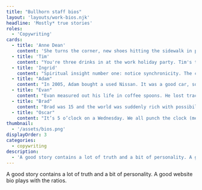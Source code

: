 ```yaml
---
title: "Bullhorn staff bios"
layout: 'layouts/work-bios.njk'
headline: 'Mostly* true stories'
roles: 
  - 'Copywriting'
cards:
  - title: 'Anne Dean'
    content: 'She turns the corner, new shoes hitting the sidewalk in perfect rhythm. She straightens her blazer and looks up. Chin high. A picture of poise. "There She Goes" plays quietly from her Discman, echoing her confident early-summer buoyancy. You open the front door, feeling a little unkempt. You reach for a handshake. She extends a teenaged hand holding a business card: Anne Dean. Founder and president. Babysitters club. You exhale, "thank god, come in."'
  - title: 'Tim'
    content: "You're three drinks in at the work holiday party. Tim's telling you a story about something he read this week. You're pretty sure he said it was in the New York Review of Books,  but what he actually said was that he read it while he was in New York, reviewing books. Magazines, technically, in the airport bookstore. Southern Living. You'd been looking for a good pecan pie recipe anyway. And besides, it's nice to be in cultured company."
  - title: 'Ingrid'
    content: "Spiritual insight number one: notice synchronicity. The coincidences, the happy accidents, the points of connection. Follow them. You'll find yourself in due time at spiritual insight number five: inner connection. Call yourself a mystic or a creative. Feel lightness, feel love. Find insight number nine in the cycle of birth and death, of new friends and missed connections. After all of this, you may find yourself looking for spiritual insight number ten. And on your journey - somewhere, out there you'll find Ingrid."
  - title: "Adam"
    content: "In 2005, Adam bought a used Nissan. It was a good car, solid and reliable. But the thing about reliability is that it isn't interesting. And it certainly isn't meant for drifting. So he did some research. He watched some YouTube videos. He ordered some parts and had them shipped 6,000 miles from a Japanese junkyard to his parents' garage. More YouTube, more parts. He swapped in a turbocharged engine after the second shift at the fuse box factory. He added a manual transmission. He learned a lot. Eventually, he rolled it out of the garage. Proud, with only one thing left to learn: how exactly to drive a stick."
  - title: "Evan"
    content: "Evan measured out his life in coffee spoons. He lost track years ago. His first cup of coffee comes immediately after he wakes up. Say, 6 AM. Black. Dark roast. The second and third cups come before work, too. By the time he walks into a 10 AM meeting, he's on cup number five. He can see electricity, converse with colors. He's running simulations in his head and answering questions before they are asked. His peak performance begs a couple of questions: 1. What happens if he puts down the coffee? 2. What happens if we join him?"
  - title: "Brad"
    content: "Brad was 15 and the world was suddenly rich with possibility. For the first time, he realized that a book could speak directly to him. Soon, every book on the shelf was reaching out and around the furniture, fighting for attention in the recesses of his young mind. He made his peace with it, learning to accept their knowledge with grace and hunger. He found balance. Until he started to wonder: what if I can speak back?"
  - title: "Oscar"
    content: "It’s 5 o’clock on a Wednesday. We all punch the clock (metaphorically) and head home (so to speak). Some of us are thinking about the weekend. Some are thinking about the big game. Oscar is thinking about physics. He’s thinking about how he might teach a child rotational friction and the gravity of black holes. He’d build an app, something as intuitive as it is complex — just like gravity. So he does. He’ll show us tomorrow."
thumbnail:
  - '/assets/bios.png'
displayOrder: 3
categories:
  - copywriting
description:
  - 'A good story contains a lot of truth and a bit of personality. A good website bio plays with the ratios.'
---
```


A good story contains a lot of truth and a bit of personality. A good website bio plays with the ratios. 